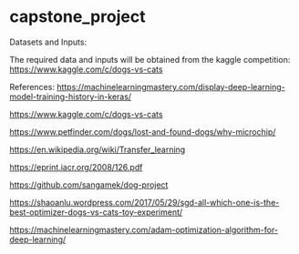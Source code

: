 # capstone_project

Datasets and Inputs:

The required data and inputs will be obtained from the kaggle competition: https://www.kaggle.com/c/dogs-vs-cats

References: https://machinelearningmastery.com/display-deep-learning-model-training-history-in-keras/

https://www.kaggle.com/c/dogs-vs-cats

https://www.petfinder.com/dogs/lost-and-found-dogs/why-microchip/

https://en.wikipedia.org/wiki/Transfer_learning

https://eprint.iacr.org/2008/126.pdf

https://github.com/sangamek/dog-project

https://shaoanlu.wordpress.com/2017/05/29/sgd-all-which-one-is-the-best-optimizer-dogs-vs-cats-toy-experiment/

https://machinelearningmastery.com/adam-optimization-algorithm-for-deep-learning/
